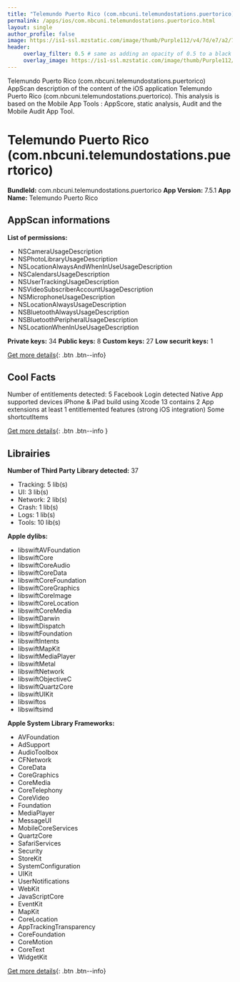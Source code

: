 ```yaml
---
title: "Telemundo Puerto Rico (com.nbcuni.telemundostations.puertorico)"
permalink: /apps/ios/com.nbcuni.telemundostations.puertorico.html
layout: single
author_profile: false
image: https://is1-ssl.mzstatic.com/image/thumb/Purple112/v4/7d/e7/a2/7de7a21f-413a-87b3-77a2-56e856f26b8a/AppIcon-tlmd-pr-0-0-1x_U007emarketing-0-0-0-7-0-0-sRGB-0-0-0-GLES2_U002c0-512MB-85-220-0-0.png/512x512bb.jpg
header: 
     overlay_filter: 0.5 # same as adding an opacity of 0.5 to a black background
     overlay_image: https://is1-ssl.mzstatic.com/image/thumb/Purple112/v4/7d/e7/a2/7de7a21f-413a-87b3-77a2-56e856f26b8a/AppIcon-tlmd-pr-0-0-1x_U007emarketing-0-0-0-7-0-0-sRGB-0-0-0-GLES2_U002c0-512MB-85-220-0-0.png/512x512bb.jpg
---
```

Telemundo Puerto Rico (com.nbcuni.telemundostations.puertorico) AppScan description of the content of the iOS application Telemundo Puerto Rico (com.nbcuni.telemundostations.puertorico). This analysis is based on the Mobile App Tools : AppScore, static analysis, Audit and the Mobile Audit App Tool.

# Telemundo Puerto Rico (com.nbcuni.telemundostations.puertorico)

**BundleId:** com.nbcuni.telemundostations.puertorico
**App Version:** 7.5.1
**App Name:** Telemundo Puerto Rico


## AppScan informations 

**List of permissions:** 
- NSCameraUsageDescription
- NSPhotoLibraryUsageDescription
- NSLocationAlwaysAndWhenInUseUsageDescription
- NSCalendarsUsageDescription
- NSUserTrackingUsageDescription
- NSVideoSubscriberAccountUsageDescription
- NSMicrophoneUsageDescription
- NSLocationAlwaysUsageDescription
- NSBluetoothAlwaysUsageDescription
- NSBluetoothPeripheralUsageDescription
- NSLocationWhenInUseUsageDescription
  
  
**Private keys:** 34
**Public keys:** 8
**Custom keys:** 27
**Low securit keys:** 1
  
[Get more details](/pricing.html){: .btn .btn--info}

## Cool Facts

Number of entitlements detected: 5
Facebook Login detected
Native App
supported devices iPhone & iPad
build using Xcode 13
contains 2 App extensions
at least 1 entitlemented features (strong iOS integration)
Some shortcutItems 
  
[Get more details](/pricing.html){: .btn .btn--info }

## Librairies 
**Number of Third Party Library detected:** 37
- Tracking: 5 lib(s)
- UI: 3 lib(s)
- Network: 2 lib(s)
- Crash: 1 lib(s)
- Logs: 1 lib(s)
- Tools: 10 lib(s)


**Apple dylibs:**
- libswiftAVFoundation
- libswiftCore
- libswiftCoreAudio
- libswiftCoreData
- libswiftCoreFoundation
- libswiftCoreGraphics
- libswiftCoreImage
- libswiftCoreLocation
- libswiftCoreMedia
- libswiftDarwin
- libswiftDispatch
- libswiftFoundation
- libswiftIntents
- libswiftMapKit
- libswiftMediaPlayer
- libswiftMetal
- libswiftNetwork
- libswiftObjectiveC
- libswiftQuartzCore
- libswiftUIKit
- libswiftos
- libswiftsimd


**Apple System Library Frameworks:**
- AVFoundation
- AdSupport
- AudioToolbox
- CFNetwork
- CoreData
- CoreGraphics
- CoreMedia
- CoreTelephony
- CoreVideo
- Foundation
- MediaPlayer
- MessageUI
- MobileCoreServices
- QuartzCore
- SafariServices
- Security
- StoreKit
- SystemConfiguration
- UIKit
- UserNotifications
- WebKit
- JavaScriptCore
- EventKit
- MapKit
- CoreLocation
- AppTrackingTransparency
- CoreFoundation
- CoreMotion
- CoreText
- WidgetKit


  
[Get more details](/pricing.html){: .btn .btn--info}

